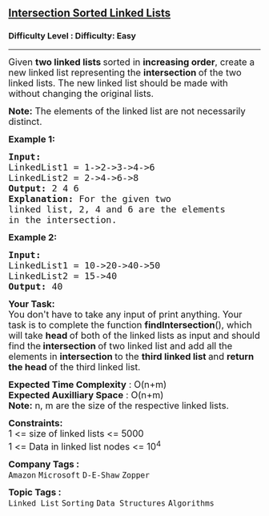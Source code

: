 <h2><a href="https://www.geeksforgeeks.org/problems/intersection-of-two-sorted-linked-lists/1?page=1&category=Linked%20List&difficulty=Easy&sprint=94ade6723438d94ecf0c00c3937dad55&sprint=94ade6723438d94ecf0c00c3937dad55&sortBy=submissions">Intersection Sorted Linked Lists</a></h2><h3>Difficulty Level : Difficulty: Easy</h3><hr><div class="problems_problem_content__Xm_eO"><p><span style="font-size: 18px;">Given <strong>two linked lists </strong>sorted in <strong>increasing order</strong>, create a new linked list representing the <strong>intersection </strong>of the two linked lists. The new linked list should be made with without changing the original lists.</span></p>
<p><span style="font-size: 18px;"><strong>Note:</strong> The elements of the linked list are not necessarily distinct.</span></p>
<p><span style="font-size: 18px;"><strong>Example 1:</strong></span></p>
<pre><span style="font-size: 18px;"><strong>Input:
</strong>LinkedList1 = 1-&gt;2-&gt;3-&gt;4-&gt;6
LinkedList2 = 2-&gt;4-&gt;6-&gt;8
<strong>Output: </strong>2 4 6<strong>
Explanation: </strong>For the given two
linked list, 2, 4 and 6 are the elements
in the intersection.</span></pre>
<p><span style="font-size: 18px;"><strong>Example 2:</strong></span></p>
<pre><span style="font-size: 18px;"><strong>Input:
</strong>LinkedList1 = 10-&gt;20-&gt;40-&gt;50
LinkedList2 = 15-&gt;40
<strong>Output: </strong>40<br></span></pre>
<p><span style="font-size: 18px;"><strong>Your Task:</strong><br>You don't have to take any input of print anything. Your task is to complete the function <strong>findI</strong><strong>ntersection</strong>(), which will take <strong>head </strong>of both of the linked lists as input and should find the<strong> intersection </strong>of two linked list and add all the elements in <strong>intersection </strong>to the <strong>third linked list </strong>and <strong>return the head </strong>of the third linked list.</span></p>
<p><span style="font-size: 18px;"><strong>Expected Time Complexity</strong> : O(n+m)<br><strong>Expected Auxilliary Space</strong> : O(n+m)<br><strong>Note:</strong> n, m are the size of the respective linked lists.</span></p>
<p><span style="font-size: 18px;"><strong>Constraints:</strong><br>1 &lt;= size of linked lists &lt;= 5000<br>1 &lt;= Data in linked list nodes &lt;= 10<sup>4</sup></span></p></div><p><span style=font-size:18px><strong>Company Tags : </strong><br><code>Amazon</code>&nbsp;<code>Microsoft</code>&nbsp;<code>D-E-Shaw</code>&nbsp;<code>Zopper</code>&nbsp;<br><p><span style=font-size:18px><strong>Topic Tags : </strong><br><code>Linked List</code>&nbsp;<code>Sorting</code>&nbsp;<code>Data Structures</code>&nbsp;<code>Algorithms</code>&nbsp;